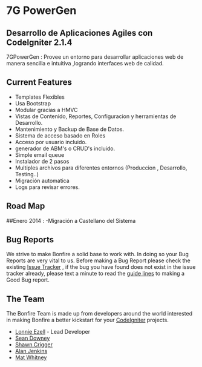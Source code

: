 # 7G PowerGen
## Desarrollo de Aplicaciones Agiles con CodeIgniter 2.1.4 


7GPowerGen : Provee un entorno para desarrollar aplicaciones web de manera sencilla e intuitiva ,logrando interfaces web de calidad.

## Current Features

- Templates Flexibles
- Usa Bootstrap 
- Modular gracias a HMVC
- Vistas de Contenido, Reportes, Configuracion y herramientas de Desarrollo.
- Mantenimiento y Backup de Base de Datos.
- Sistema de acceso basado en Roles
- Acceso por usuario incluido.
- generador de ABM's o CRUD's incluido.
- Simple email queue 
- Instalador de 2 pasos
- Multiples archivos para diferentes entornos (Produccion , Desarrollo, Testing..)
- Migración automatica
- Logs para revisar errores.

## Road Map

##Enero 2014 :
-Migración a Castellano del Sistema


## Bug Reports 

We strive to make Bonfire a solid base to work with.  In doing so your Bug Reports are very vital to us.  Before making a Bug Report please check the existing
[Issue Tracker](https://github.com/ci-bonfire/Bonfire/issues) , if the bug you have found does not exist in the issue tracker already, please text a minute to read the [guide lines](https://github.com/ci-bonfire/Bonfire/wiki/Issue-Tracking-and-Pull-Requests) to making a Good Bug report.


## The Team

The Bonfire Team is made up from developers around the world interested in making Bonfire a better kickstart for your [CodeIgniter](http://codeigniter.com) projects.

- [Lonnie Ezell](http://lonnieezell.com) - Lead Developer
- [Sean Downey](https://github.com/seandowney)
- [Shawn Crigger](https://github.com/svizion)
- [Alan Jenkins](https://github.com/sourcejedi)
- [Mat Whitney](https://github.com/mwhitneysdsu)
